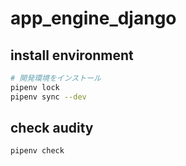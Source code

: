 # app_engine_django

## install environment

```bash
# 開発環境をインストール
pipenv lock
pipenv sync --dev

```

## check audity

```bash
pipenv check
```